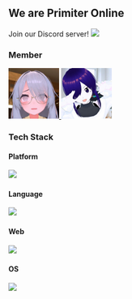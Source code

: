 ## We are Primiter Online
Join our Discord server!
[![](https://skillicons.dev/icons?i=discord)](https://discord.gg/2ewyM6jAxy)

### Member
<a href="https://github.com/YutoMaeda1209">
    <img src="../images/YuchiGames_icon.png" alt="YuchiGames" style="width: 100px; height: 100px;">
</a>
<a href="https://github.com/kirimine170">
    <img src="../images/kirimine170_icon.png" alt="kirimine170" style="width: 100px; height: 100px;">
</a>

### Tech Stack
#### Platform
![](https://skillicons.dev/icons?i=unity,aws,notion)
#### Language
![](https://skillicons.dev/icons?i=cpp,cs,go,java)
#### Web
![](https://skillicons.dev/icons?i=html,css,js)
#### OS
![](https://skillicons.dev/icons?i=apple,windows)



